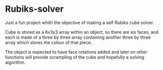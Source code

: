 # Rubiks-solver

Just a fun project whith the objective of making a self Rubiks cube solver.

Cube is stored as a 6x3x3 array within an object, so there are six faces, and each is made of a three by three array containing another three by three array which stores the colour of that piece.

The object is expected to have face rotations added and later on other functions will provide scrampling of the cube and hopefully a solving algorithm.
